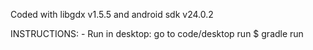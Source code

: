 Coded with libgdx v1.5.5 and android sdk v24.0.2

INSTRUCTIONS:
	- Run in desktop: 
		go to code/desktop
		run $ gradle run
